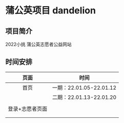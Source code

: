 # 蒲公英项目 dandelion 



## 项目简介
2022小挑 蒲公英志愿者公益网站



## 时间安排

|      页面       |      时间       |
| :-------------: | :-------------: |
|      首页       |  一期：22.01.05-22.01.12 |
|                 |  二期：22.01.13-22.01.20|
|                  |          |
| 登录+志愿者页面 |             |
|                 |                 |
|                 |                 |

